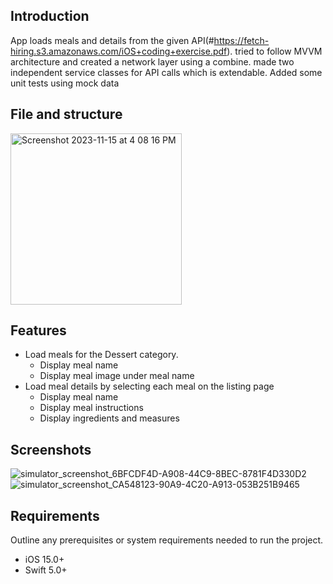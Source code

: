 ## Introduction

App loads meals and details from the given API(#https://fetch-hiring.s3.amazonaws.com/iOS+coding+exercise.pdf). tried to follow MVVM architecture and created a network layer using a combine. made two independent service classes for API calls which is extendable. Added some unit tests using mock data

## File and structure
<img width="274" alt="Screenshot 2023-11-15 at 4 08 16 PM" src="https://github.com/skadithasan19/FetchiOS/assets/6060441/f789c587-c806-4df5-8eb8-73660d9f8dc6">

## Features

- Load meals for the Dessert category.
  - Display meal name
  - Display meal image under meal name
- Load meal details by selecting each meal on the listing page
  - Display meal name
  - Display meal instructions
  - Display ingredients and measures
 
## Screenshots

![simulator_screenshot_6BFCDF4D-A908-44C9-8BEC-8781F4D330D2](https://github.com/skadithasan19/FetchiOS/assets/6060441/96a83887-d2a1-45ba-bca2-aa350aa13a15)
![simulator_screenshot_CA548123-90A9-4C20-A913-053B251B9465](https://github.com/skadithasan19/FetchiOS/assets/6060441/757565d4-0d50-4d4f-9e93-fa4e96800d1a)

## Requirements

Outline any prerequisites or system requirements needed to run the project.

- iOS 15.0+
- Swift 5.0+
